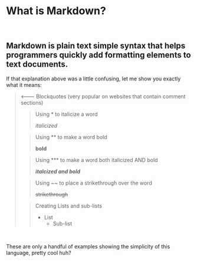 # What is Markdown?  
<br>

## Markdown is plain text simple syntax that helps programmers quickly add formatting elements to text documents.

If that explanation above was a little confusing, let me show you exactly what it means:
<br>

> <--- Blockquotes (very popular on websites that contain comment sections)
> 
>> Using \* to italicize a word
>> 
>> *italicized*
>
>> Using \** to make a word bold
>> 
>> **bold**
>
>> Using \*** to make a word both italicized AND bold
>> 
>> ***italcized and bold***
>
>> Using \~~ to place a strikethrough over the word
>> 
>> ~~strikethrough~~
>
>> Creating Lists and sub-lists
>> 
>> - List
>>    - Sub-list
<br>

These are only a handful of examples showing the simplicity of this language, pretty cool huh?  
